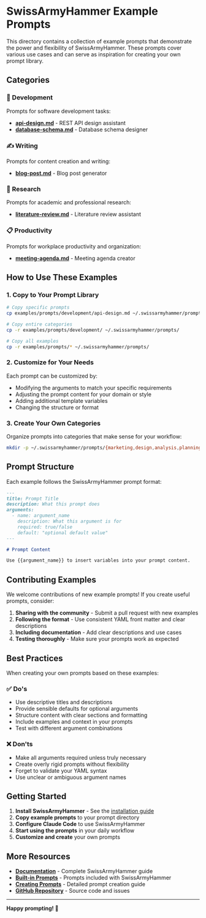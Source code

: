 # SwissArmyHammer Example Prompts

This directory contains a collection of example prompts that demonstrate the power and flexibility of SwissArmyHammer. These prompts cover various use cases and can serve as inspiration for creating your own prompt library.

## Categories

### 📱 Development
Prompts for software development tasks:
- **[api-design.md](prompts/development/api-design.md)** - REST API design assistant
- **[database-schema.md](prompts/development/database-schema.md)** - Database schema designer

### ✍️ Writing
Prompts for content creation and writing:
- **[blog-post.md](prompts/writing/blog-post.md)** - Blog post generator

### 🔬 Research
Prompts for academic and professional research:
- **[literature-review.md](prompts/research/literature-review.md)** - Literature review assistant

### 📋 Productivity
Prompts for workplace productivity and organization:
- **[meeting-agenda.md](prompts/productivity/meeting-agenda.md)** - Meeting agenda creator

## How to Use These Examples

### 1. Copy to Your Prompt Library

```bash
# Copy specific prompts
cp examples/prompts/development/api-design.md ~/.swissarmyhammer/prompts/

# Copy entire categories
cp -r examples/prompts/development/ ~/.swissarmyhammer/prompts/

# Copy all examples
cp -r examples/prompts/* ~/.swissarmyhammer/prompts/
```

### 2. Customize for Your Needs

Each prompt can be customized by:
- Modifying the arguments to match your specific requirements
- Adjusting the prompt content for your domain or style
- Adding additional template variables
- Changing the structure or format

### 3. Create Your Own Categories

Organize prompts into categories that make sense for your workflow:

```bash
mkdir -p ~/.swissarmyhammer/prompts/{marketing,design,analysis,planning}
```

## Prompt Structure

Each example follows the SwissArmyHammer prompt format:

```markdown
---
title: Prompt Title
description: What this prompt does
arguments:
  - name: argument_name
    description: What this argument is for
    required: true/false
    default: "optional default value"
---

# Prompt Content

Use {{argument_name}} to insert variables into your prompt content.
```

## Contributing Examples

We welcome contributions of new example prompts! If you create useful prompts, consider:

1. **Sharing with the community** - Submit a pull request with new examples
2. **Following the format** - Use consistent YAML front matter and clear descriptions
3. **Including documentation** - Add clear descriptions and use cases
4. **Testing thoroughly** - Make sure your prompts work as expected

## Best Practices

When creating your own prompts based on these examples:

### ✅ Do's
- Use descriptive titles and descriptions
- Provide sensible defaults for optional arguments
- Structure content with clear sections and formatting
- Include examples and context in your prompts
- Test with different argument combinations

### ❌ Don'ts
- Make all arguments required unless truly necessary
- Create overly rigid prompts without flexibility
- Forget to validate your YAML syntax
- Use unclear or ambiguous argument names

## Getting Started

1. **Install SwissArmyHammer** - See the [installation guide](https://wballard.github.io/swissarmyhammer/installation.html)
2. **Copy example prompts** to your prompt directory
3. **Configure Claude Code** to use SwissArmyHammer
4. **Start using the prompts** in your daily workflow
5. **Customize and create** your own prompts

## More Resources

- **[Documentation](https://wballard.github.io/swissarmyhammer)** - Complete SwissArmyHammer guide
- **[Built-in Prompts](https://wballard.github.io/swissarmyhammer/builtin-prompts.html)** - Prompts included with SwissArmyHammer
- **[Creating Prompts](https://wballard.github.io/swissarmyhammer/creating-prompts.html)** - Detailed prompt creation guide
- **[GitHub Repository](https://github.com/wballard/swissarmyhammer)** - Source code and issues

---

**Happy prompting! 🔨**